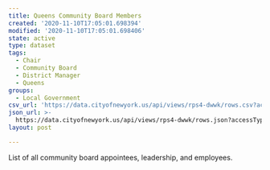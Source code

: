 ```yaml
---
title: Queens Community Board Members
created: '2020-11-10T17:05:01.698394'
modified: '2020-11-10T17:05:01.698406'
state: active
type: dataset
tags:
  - Chair
  - Community Board
  - District Manager
  - Queens
groups:
  - Local Government
csv_url: 'https://data.cityofnewyork.us/api/views/rps4-dwwk/rows.csv?accessType=DOWNLOAD'
json_url: >-
  https://data.cityofnewyork.us/api/views/rps4-dwwk/rows.json?accessType=DOWNLOAD
layout: post

---
```

List of all community board appointees, leadership, and employees.
